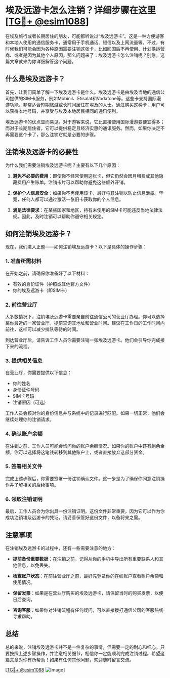 # 埃及远游卡怎么注销？详细步骤在这里[[TG💪+ @esim1088](https://t.me/s/esim1088)]

在埃及旅行或者长期居住的朋友，可能都听说过“埃及远游卡”。这是一种方便游客和本地人使用的通信服务卡，通常用于手机通话、短信以及上网流量等。不过，有时候我们可能会因为各种原因需要注销这张卡，比如回国后不再使用、计划换运营商、或者是因为其他个人原因。那么问题来了：埃及远游卡怎么注销呢？别急，这篇文章就来为你详细解答这个问题。

## 什么是埃及远游卡？

首先，让我们简单了解一下埃及远游卡是什么。埃及远游卡是由埃及当地的通信公司提供的SIM卡服务，例如Mobinil、Etisalat和Vodafone等。这些卡支持国际漫游功能，非常适合短期旅游或长时间居住在埃及的人士。通过购买这种卡，用户可以获得本地号码，并享受与埃及本地居民相同的通讯便利。

埃及远游卡的优点显而易见。对于游客来说，它比直接使用国际漫游要便宜得多；而对于长期居住者，它可以提供稳定且经济实惠的通讯服务。然而，如果你决定不再需要这个卡了，那么注销它就是必要的步骤。

## 注销埃及远游卡的必要性

为什么我们需要注销埃及远游卡呢？主要有以下几个原因：

1. **避免不必要的费用**：即使你不经常使用这张卡，但它仍然会因月租费或其他隐藏费用产生账单。注销卡片可以帮助你避免这些额外开销。
   
2. **保护个人信息安全**：如果你不再使用该卡，最好将其注销以防止信息泄露。毕竟，任何人都可以通过激活一张旧卡获取你的个人信息。

3. **满足法律要求**：在某些国家和地区，持有未使用的SIM卡可能违反当地法律法规。因此，及时注销可以帮助你遵守相关规定。

## 如何注销埃及远游卡？

现在，我们进入正题——如何注销埃及远游卡？以下是具体的操作步骤：

### 1. 准备所需材料

在开始之前，请确保你准备好了以下材料：
- 有效的身份证件（护照或其他官方文件）
- 你的埃及远游卡（即SIM卡）

### 2. 前往营业厅

大多数情况下，注销埃及远游卡需要亲自前往通信公司的营业厅办理。你可以选择离你最近的一家营业厅，提前查询其地址和营业时间。建议在工作日的工作时间内前往，这样可以减少排队等待的时间。

到达营业厅后，请告诉工作人员你需要注销一张埃及远游卡。他们会引导你完成接下来的流程。

### 3. 提供相关信息

在营业厅，你需要提供以下信息：
- 你的姓名
- 身份证件号码
- SIM卡号码
- 注销原因（可选）

工作人员会核对你的身份信息并与系统中的记录进行匹配。如果一切正常，他们会继续处理你的注销请求。

### 4. 确认账户余额

在注销之前，工作人员可能会询问你的账户余额情况。如果你的账户中还有剩余金额，你可以选择将这笔钱转移到其他账户上，或者直接放弃这部分资金。

### 5. 签署相关文件

完成上述步骤后，你需要签署一份注销确认文件。这一步是为了确保你同意注销操作并了解相关的后续事项。

### 6. 领取注销证明

最后，工作人员会为你出具一份注销证明。这份文件非常重要，因为它可以作为你成功注销埃及远游卡的凭证。请妥善保管好这份文件，以备将来之需。

## 注意事项

在注销埃及远游卡的过程中，还有一些需要注意的地方：

- **提前备份重要数据**：在注销之前，记得从你的手机中导出所有重要联系人和其他信息，以免丢失。
  
- **检查账户状态**：在前往营业厅之前，最好先登录你的在线账户查看账户余额和使用情况。

- **保留发票**：如果是在营业厅购买的埃及远游卡，请保留当时的购买发票，以便日后查询。

- **咨询客服**：如果你对注销流程有任何疑问，可以直接拨打通信公司的客服热线寻求帮助。

## 总结

总的来说，注销埃及远游卡并不是一件复杂的事情，但需要一定的耐心和细心。只要按照上述步骤操作，并注意相关细节，相信你一定能顺利完成注销过程。希望这篇文章对你有所帮助！如果有任何其他问题，欢迎随时留言交流。

[[TG💪+ @esim1088](https://t.me/s/esim1088) ![Image](https://i.postimg.cc/4NQfJmqS/Snipaste-2025-05-13-00-14-12.png)]